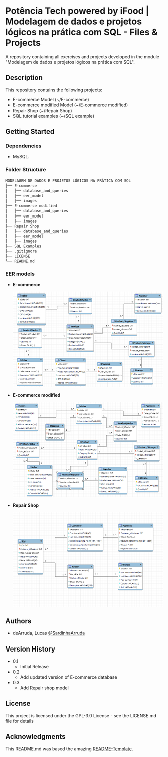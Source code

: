 # Potência Tech powered by iFood | Modelagem de dados e projetos lógicos na prática com SQL - Files & Projects

A repository containing all exercises and projects developed in the module "Modelagem de dados e projetos lógicos na prática com SQL". 

## Description

This repository contains the following projects:
* E-commerce Model (~/E-commerce)
* E-commerce modified Model (~/E-commerce modified)
* Repair Shop (~/Repair Shop)
* SQL tutorial examples (~/SQL example)

## Getting Started

### Dependencies

* MySQL.

### Folder Structure
````
MODELAGEM DE DADOS E PROJETOS LÓGICOS NA PRÁTICA COM SQL
├── E-commerce
│   ├── database_and_queries
│   ├── eer_model
│   ├── images
├── E-commerce modified
│   ├── database_and_queries
│   ├── eer_model
│   ├── images
├── Repair Shop
│   ├── database_and_queries
│   ├── eer_model
│   ├── images
├── SQL Examples
├── .gitignore
├── LICENSE
└── README.md
````

### EER models

* **E-commerce**

    ![E-commerce EER Model](https://github.com/deArrudal/dio-ifood-modelagem-dados-sql/blob/main/E-commerce/images/ecommerce_model_layout.PNG)

* **E-commerce modified**

    ![E-commerce modified EER Model](https://github.com/deArrudal/dio-ifood-modelagem-dados-sql/blob/main/E-commerce%20modified/images/modified_ecommerce_model.PNG)

* **Repair Shop**

    ![Repair Shop EER Model](https://github.com/deArrudal/dio-ifood-modelagem-dados-sql/blob/main/Repair%20Shop/images/repair_shop_model.PNG)

    
## Authors

 - deArruda, Lucas [@SardinhaArruda](https://twitter.com/SardinhaArruda)

## Version History

* 0.1
    * Initial Release
* 0.2
    * Add updated version of E-commerce database
* 0.3
    * Add Repair shop model

## License

This project is licensed under the GPL-3.0 License - see the LICENSE.md file for details

## Acknowledgments

This README.md was based the amazing [README-Template](https://gist.github.com/DomPizzie/7a5ff55ffa9081f2de27c315f5018afc).